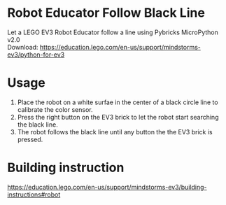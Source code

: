 # Robot Educator Follow Black Line

Let a LEGO EV3 Robot Educator follow a line using Pybricks MicroPython v2.0\
Download: https://education.lego.com/en-us/support/mindstorms-ev3/python-for-ev3

# Usage
1. Place the robot on a white surfae in the center of a black circle line to calibrate the color sensor.
2. Press the right button on the EV3 brick to let the robot start searching the black line.
3. The robot follows the black line until any button the the EV3 brick is pressed.

# Building instruction
https://education.lego.com/en-us/support/mindstorms-ev3/building-instructions#robot

